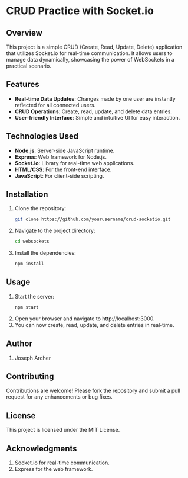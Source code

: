 # CRUD Practice with Socket.io

## Overview

This project is a simple CRUD (Create, Read, Update, Delete) application that utilizes Socket.io for real-time communication. It allows users to manage data dynamically, showcasing the power of WebSockets in a practical scenario.

## Features

- **Real-time Data Updates**: Changes made by one user are instantly reflected for all connected users.
- **CRUD Operations**: Create, read, update, and delete data entries.
- **User-friendly Interface**: Simple and intuitive UI for easy interaction.

## Technologies Used

- **Node.js**: Server-side JavaScript runtime.
- **Express**: Web framework for Node.js.
- **Socket.io**: Library for real-time web applications.
- **HTML/CSS**: For the front-end interface.
- **JavaScript**: For client-side scripting.

## Installation

1. Clone the repository:

   ```bash
   git clone https://github.com/yourusername/crud-socketio.git

   ```

2. Navigate to the project directory:

   ```bash
   cd websockets

   ```

3. Install the dependencies:
   ```bash
   npm install
   ```

## Usage

1. Start the server:
   ```bash
   npm start
   ```
2. Open your browser and navigate to http://localhost:3000.
3. You can now create, read, update, and delete entries in real-time.

## Author

1. Joseph Archer

## Contributing

Contributions are welcome! Please fork the repository and submit a pull request for any enhancements or bug fixes.

## License

This project is licensed under the MIT License.

## Acknowledgments

1. Socket.io for real-time communication.
2. Express for the web framework.
